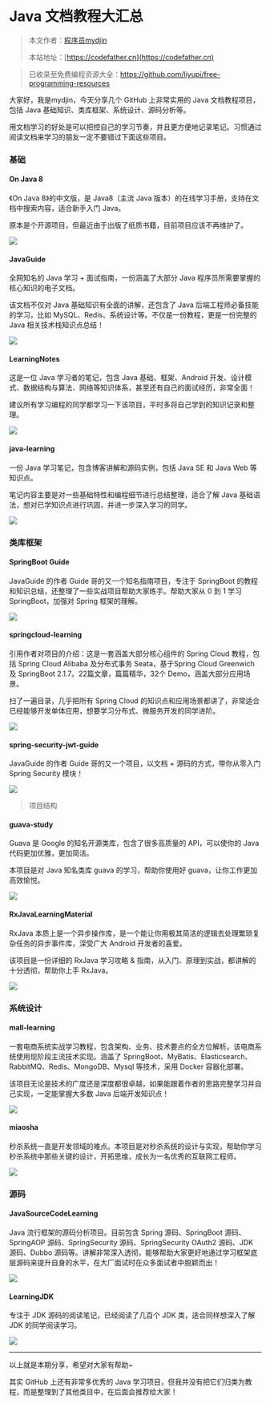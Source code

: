 # Java 文档教程大汇总

> 本文作者：[程序员mydjin](https://yuyuanweb.feishu.cn/wiki/Abldw5WkjidySxkKxU2cQdAtnah)
>
> 本站地址：[https://codefather.cn](https://codefather.cn)

> 已收录至免费编程资源大全：https://github.com/liyupi/free-programming-resources

大家好，我是mydjin，今天分享几个 GitHub 上非常实用的 Java 文档教程项目，包括 Java 基础知识、类库框架、系统设计、源码分析等。

用文档学习的好处是可以把控自己的学习节奏，并且更方便地记录笔记。习惯通过阅读文档来学习的朋友一定不要错过下面这些项目。

### 基础

#### On Java 8

《On Java 8》的中文版，是 Java8（主流 Java 版本）的在线学习手册，支持在文档中搜索内容，适合新手入门 Java。

原本是个开源项目，但最近由于出版了纸质书籍，目前项目应该不再维护了。

![](https://pic.yupi.icu/5563/202311091036121.png)

#### JavaGuide

全网知名的 Java 学习 + 面试指南，一份涵盖了大部分 Java 程序员所需要掌握的核心知识的电子文档。

该文档不仅对 Java 基础知识有全面的讲解，还包含了 Java 后端工程师必备技能的学习，比如 MySQL、Redis、系统设计等。不仅是一份教程，更是一份完整的 Java 相关技术栈知识点总结！

![](https://pic.yupi.icu/5563/202311091036094.png)

#### LearningNotes

这是一位 Java 学习者的笔记，包含 Java 基础、框架、Android 开发、设计模式、数据结构与算法、网络等知识体系，甚至还有自己的面试经历，非常全面！

建议所有学习编程的同学都学习一下该项目，平时多将自己学到的知识记录和整理。

![](https://pic.yupi.icu/5563/202311091036088.png)

#### java-learning

一份 Java 学习笔记，包含博客讲解和源码实例，包括 Java SE 和 Java Web 等知识点。

笔记内容主要是对一些基础特性和编程细节进行总结整理，适合了解 Java 基础语法，想对已学知识点进行巩固，并进一步深入学习的同学。

![](https://pic.yupi.icu/5563/202311091036085.png)

### 类库框架

#### SpringBoot Guide

JavaGuide 的作者 Guide 哥的又一个知名指南项目，专注于 SpringBoot 的教程和知识总结，还整理了一些实战项目帮助大家练手。帮助大家从 0 到 1 学习 SpringBoot，加强对 Spring 框架的理解。

![](https://pic.yupi.icu/5563/202311091036109.png)

#### springcloud-learning

引用作者对项目的介绍：这是一套涵盖大部分核心组件的 Spring Cloud 教程，包括 Spring Cloud Alibaba 及分布式事务 Seata，基于Spring  Cloud Greenwich 及 SpringBoot 2.1.7。22篇文章，篇篇精华，32个 Demo，涵盖大部分应用场景。

扫了一遍目录，几乎把所有 Spring Cloud 的知识点和应用场景都讲了，非常适合已经能够开发单体应用，想要学习分布式、微服务开发的同学进阶。

![](https://pic.yupi.icu/5563/202311091036115.png)

#### spring-security-jwt-guide

JavaGuide 的作者 Guide 哥的又一个项目，以文档 + 源码的方式，带你从零入门 Spring Security 模块！

![](https://pic.yupi.icu/5563/202311091036682.png)

> 项目结构

#### guava-study

Guava 是 Google 的知名开源类库，包含了很多高质量的 API，可以使你的 Java 代码更加优雅，更加简洁。

本项目是对 Java 知名类库 guava 的学习，帮助你使用好 guava，让你工作更加高效愉悦。

![](https://pic.yupi.icu/5563/202311091036655.png)

#### RxJavaLearningMaterial

RxJava 本质上是一个异步操作库，是一个能让你用极其简洁的逻辑去处理繁琐复杂任务的异步事件库，深受广大 Android 开发者的喜爱。

该项目是一份详细的 RxJava 学习攻略 & 指南，从入门、原理到实战，都讲解的十分透彻，帮助你上手 RxJava。

![](https://pic.yupi.icu/5563/202311091036674.png)

### 系统设计

#### mall-learning

一套电商系统实战学习教程，包含架构、业务、技术要点的全方位解析。该电商系统使用现阶段主流技术实现。涵盖了 SpringBoot、MyBatis、Elasticsearch、RabbitMQ、Redis、MongoDB、Mysql 等技术，采用 Docker 容器化部署。

该项目无论是技术的广度还是深度都很卓越，如果能跟着作者的思路完整学习并自己实现，一定能掌握大多数 Java 后端开发知识点！

![](https://pic.yupi.icu/5563/202311091036707.png)

#### miaosha

秒杀系统一直是开发领域的难点。本项目是对秒杀系统的设计与实现，帮助你学习秒杀系统中那些关键的设计，开拓思维，成长为一名优秀的互联网工程师。

![](https://pic.yupi.icu/5563/202311091036715.png)

### 源码

#### JavaSourceCodeLearning

Java 流行框架的源码分析项目。目前包含 Spring 源码、SpringBoot 源码、SpringAOP 源码、SpringSecurity 源码、SpringSecurity OAuth2 源码、JDK 源码、Dubbo 源码等。讲解非常深入透彻，能够帮助大家更好地通过学习框架底层源码来提升自身的水平，在大厂面试时在众多面试者中脱颖而出！

![](https://pic.yupi.icu/5563/202311091036817.png)

#### LearningJDK

专注于 JDK 源码的阅读笔记，已经阅读了几百个 JDK 类，适合同样想深入了解 JDK 的同学阅读学习。

![](https://pic.yupi.icu/5563/202311091036210.png)

------

以上就是本期分享，希望对大家有帮助~

其实 GitHub 上还有非常多优秀的 Java 学习项目，但我并没有把它们归类为教程，而是整理到了其他类目中，在后面会推荐给大家！